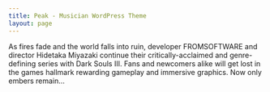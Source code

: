 ```yaml
---
title: Peak - Musician WordPress Theme
layout: page
---
```


As fires fade and the world falls into ruin, developer FROMSOFTWARE and director Hidetaka Miyazaki continue their critically-acclaimed and genre-defining series with Dark Souls III. Fans and newcomers alike will get lost in the games hallmark rewarding gameplay and immersive graphics. Now only embers remain…